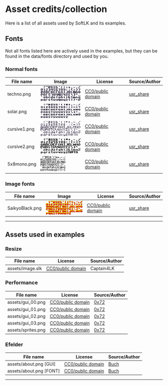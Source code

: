 # Asset credits/collection

Here is a list of all assets used by SoftLK and its examples.

## Fonts

Not all fonts listed here are actively used in the examples, but they can be found in the data/fonts directory and used by you.

### Normal fonts

|File name|Image|License|Source/Author|
|---|---|---|---|
|techno.png|![techno](fonts/techno.png)|[CC0/public domain](https://creativecommons.org/publicdomain/zero/1.0/)|[usr_share](https://opengameart.org/content/new-original-grafx2-font-collection)|
|solar.png|![solar](fonts/solar.png)|[CC0/public domain](https://creativecommons.org/publicdomain/zero/1.0/)|[usr_share](https://opengameart.org/content/new-original-grafx2-font-collection)|
|cursive1.png|![cursive1](fonts/cursive1.png)|[CC0/public domain](https://creativecommons.org/publicdomain/zero/1.0/)|[usr_share](https://opengameart.org/content/new-original-grafx2-font-collection)|
|cursive2.png|![cursive2](fonts/cursive2.png)|[CC0/public domain](https://creativecommons.org/publicdomain/zero/1.0/)|[usr_share](https://opengameart.org/content/new-original-grafx2-font-collection)|
|5x8mono.png|![5x8mono](fonts/5x8mono.png)|[CC0/public domain](https://creativecommons.org/publicdomain/zero/1.0/)|[usr_share](https://opengameart.org/content/new-original-grafx2-font-collection)|

### Image fonts

|File name|Image|License|Source/Author|
|---|---|---|---|
|SaikyoBlack.png|![SaikyoBlack](fonts/SaikyoBlack.png)|[CC0/public domain](https://creativecommons.org/publicdomain/zero/1.0/)|[usr_share](https://opengameart.org/content/new-original-grafx2-font-collection)|

------------
## Assets used in examples


### Resize

|File name|License|Source/Author|
|---|---|---|
|assets/image.slk|[CC0/public domain](https://creativecommons.org/publicdomain/zero/1.0/)|Captain4LK|

### Performance

|File name|License|Source/Author|
|---|---|---|
|assets/gui_00.png|[CC0/public domain](https://creativecommons.org/publicdomain/zero/1.0/)|[0x72](https://0x72.itch.io/dungeonui)|
|assets/gui_01.png|[CC0/public domain](https://creativecommons.org/publicdomain/zero/1.0/)|[0x72](https://0x72.itch.io/dungeonui)|
|assets/gui_02.png|[CC0/public domain](https://creativecommons.org/publicdomain/zero/1.0/)|[0x72](https://0x72.itch.io/dungeontileset-ii)|
|assets/gui_03.png|[CC0/public domain](https://creativecommons.org/publicdomain/zero/1.0/)|[0x72](https://0x72.itch.io/dungeontileset-ii)|
|assets/sprites.png|[CC0/public domain](https://creativecommons.org/publicdomain/zero/1.0/)|[0x72](https://0x72.itch.io/pixeldudesmaker)|

### Efelder

|File name|License|Source/Author|
|---|---|---|
|assets/about.png [GUI]|[CC0/public domain](https://creativecommons.org/publicdomain/zero/1.0/)|[Buch](https://opengameart.org/content/unfinished-user-interfaces)|
|assets/about.png [FONT]|[CC0/public domain](https://creativecommons.org/publicdomain/zero/1.0/)|[Buch](https://opengameart.org/content/three-little-bitmap-fonts)|

-----
